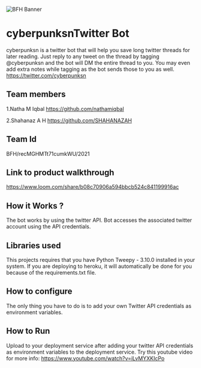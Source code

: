 ![BFH Banner](https://trello-attachments.s3.amazonaws.com/542e9c6316504d5797afbfb9/542e9c6316504d5797afbfc1/39dee8d993841943b5723510ce663233/Frame_19.png)
#  cyberpunksnTwitter Bot
 cyberpunksn is a twitter bot that will help you save long twitter threads for later reading. Just reply to any tweet on the thread by tagging @cyberpunksn and the bot will DM the entire thread to you. You may even add extra notes while tagging as the bot sends those to you as well.
https://twitter.com/cyberpunksn

## Team members
1.Natha M Iqbal  https://github.com/nathamiqbal

2.Shahanaz A H  https://github.com/SHAHANAZAH
  
## Team Id
BFH/recMGHMTt71cumkWU/2021
## Link to product walkthrough
https://www.loom.com/share/b08c70906a594bbcb524c841199916ac
## How it Works ?
The bot works by using the twitter API. Bot accesses the associated twitter account using the API credentials.
## Libraries used
This projects requires that you have Python Tweepy - 3.10.0 installed in your system. If you are deploying to heroku, it will automatically be done for you because of the requirements.txt file. 
## How to configure
The only thing you have to do is to add your own Twitter API credentials as environment variables.
## How to Run
Upload to your deployment service after adding your twitter API credentials as environment variables to the deployment service.
Try this youtube video for more info: https://www.youtube.com/watch?v=iLvMYXKIcPo
